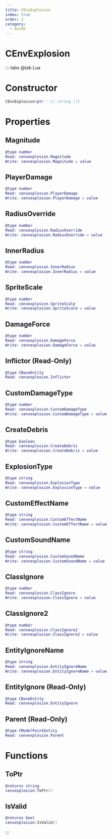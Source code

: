 ```yaml
---
title: CEnvExplosion
index: true
order: 2
category:
  - Guide
---
```


# CEnvExplosion

::: tabs
@tab Lua
# Constructor
```lua
CEnvExplosion(ptr --[[ string ]])
```
# Properties
## Magnitude 
```lua
@type number
Read: cenvexplosion.Magnitude
Write: cenvexplosion.Magnitude = value
```
## PlayerDamage 
```lua
@type number
Read: cenvexplosion.PlayerDamage
Write: cenvexplosion.PlayerDamage = value
```
## RadiusOverride 
```lua
@type number
Read: cenvexplosion.RadiusOverride
Write: cenvexplosion.RadiusOverride = value
```
## InnerRadius 
```lua
@type number
Read: cenvexplosion.InnerRadius
Write: cenvexplosion.InnerRadius = value
```
## SpriteScale 
```lua
@type number
Read: cenvexplosion.SpriteScale
Write: cenvexplosion.SpriteScale = value
```
## DamageForce 
```lua
@type number
Read: cenvexplosion.DamageForce
Write: cenvexplosion.DamageForce = value
```
## Inflictor (Read-Only)
```lua
@type CBaseEntity
Read: cenvexplosion.Inflictor
```
## CustomDamageType 
```lua
@type number
Read: cenvexplosion.CustomDamageType
Write: cenvexplosion.CustomDamageType = value
```
## CreateDebris 
```lua
@type boolean
Read: cenvexplosion.CreateDebris
Write: cenvexplosion.CreateDebris = value
```
## ExplosionType 
```lua
@type string
Read: cenvexplosion.ExplosionType
Write: cenvexplosion.ExplosionType = value
```
## CustomEffectName 
```lua
@type string
Read: cenvexplosion.CustomEffectName
Write: cenvexplosion.CustomEffectName = value
```
## CustomSoundName 
```lua
@type string
Read: cenvexplosion.CustomSoundName
Write: cenvexplosion.CustomSoundName = value
```
## ClassIgnore 
```lua
@type number
Read: cenvexplosion.ClassIgnore
Write: cenvexplosion.ClassIgnore = value
```
## ClassIgnore2 
```lua
@type number
Read: cenvexplosion.ClassIgnore2
Write: cenvexplosion.ClassIgnore2 = value
```
## EntityIgnoreName 
```lua
@type string
Read: cenvexplosion.EntityIgnoreName
Write: cenvexplosion.EntityIgnoreName = value
```
## EntityIgnore (Read-Only)
```lua
@type CBaseEntity
Read: cenvexplosion.EntityIgnore
```
## Parent (Read-Only)
```lua
@type CModelPointEntity
Read: cenvexplosion.Parent
```
# Functions
## ToPtr
```lua
@returns string
cenvexplosion:ToPtr()
```
## IsValid
```lua
@returns bool
cenvexplosion:IsValid()
```

:::